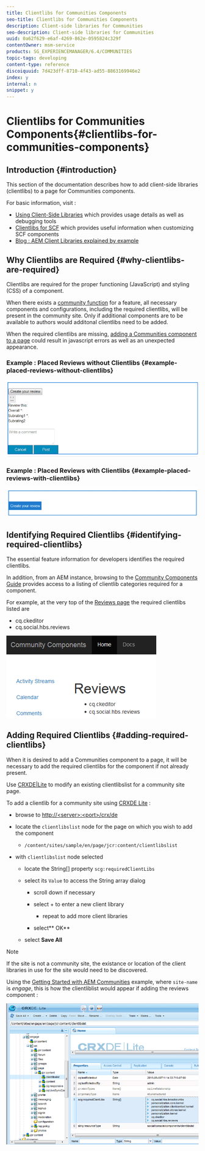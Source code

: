 ```yaml
---
title: Clientlibs for Communities Components
seo-title: Clientlibs for Communities Components
description: Client-side libraries for Communities
seo-description: Client-side libraries for Communities
uuid: 0a62f629-e6af-4269-862e-0595824c329f
contentOwner: msm-service
products: SG_EXPERIENCEMANAGER/6.4/COMMUNITIES
topic-tags: developing
content-type: reference
discoiquuid: 7d423dff-8710-4f43-ad55-8863169946e2
index: y
internal: n
snippet: y
---
```


# Clientlibs for Communities Components{#clientlibs-for-communities-components}

## Introduction {#introduction}

This section of the documentation describes how to add client-side libraries (clientlibs) to a page for Communities components.

For basic information, visit :

* [Using Client-Side Libraries](../../sites/developing/using/clientlibs.md) which provides usage details as well as debugging tools
* [Clientlibs for SCF](../../communities/using/client-customize.md#clientlibs) which provides useful information when customizing SCF components
* [Blog : AEM Client Libraries explained by example](http://blogs.adobe.com/experiencedelivers/experience-management/clientlibs-explained-example/)

## Why Clientlibs are Required {#why-clientlibs-are-required}

Clientlibs are required for the proper functioning (JavaScript) and styling (CSS) of a component.

When there exists a [community function](../../communities/using/functions.md) for a feature, all necessary components and configurations, including the required clientlibs, will be present in the community site. Only if additional components are to be available to authors would additonal clientlibs need to be added.

When the required clientlibs are missing, [adding a Communities component to a page](../../communities/using/author-communities.md) could result in javascript errors as well as an unexpected appearance.

### Example : Placed Reviews without Clientlibs {#example-placed-reviews-without-clientlibs}

![](assets/chlimage_1-244.png) 

### Example : Placed Reviews with Clientlibs {#example-placed-reviews-with-clientlibs}

![](assets/chlimage_1-245.png) 

## Identifying Required Clientlibs {#identifying-required-clientlibs}

The essential feature information for developers identifies the required clientlibs.

In addition, from an AEM instance, browsing to the [Community Components Guide](../../communities/using/components-guide.md) provides access to a listing of clientlib categories required for a component.

For example, at the very top of the [Reviews page](http://localhost:4502/content/community-components/en/reviews.html) the required clientlibs listed are

* cq.ckeditor
* cq.social.hbs.reviews

![](assets/chlimage_1-246.png) 

## Adding Required Clientlibs {#adding-required-clientlibs}

When it is desired to add a Communities component to a page, it will be necessary to add the required clientlibs for the component if not already present.

Use [CRXDE|Lite](#using-crxde-lite) to modify an existing clientlibslist for a community site page.

To add a clientlib for a community site using [CRXDE Lite](../../sites/developing/using/developing-with-crxde-lite.md) :

* browse to [http://&lt;server&gt;:&lt;port&gt;/crx/de](http://localhost:4502/crx/de)
* locate the `clientlibslist` node for the page on which you wish to add the component

    * `/content/sites/sample/en/page/jcr:content/clientlibslist`

* with `clientlibslist` node selected

    * locate the String[] property `scg:requiredClientLibs`
    * select its `Value` to access the String array dialog

        * scroll down if necessary
        * select + to enter a new client library

            * repeat to add more client libraries

        * select** OK**

    * select **Save All**

>[!NOTE]
>
>If the site is not a community site, the existance or location of the client libraries in use for the site would need to be discovered.

Using the [Getting Started with AEM Communities](../../communities/using/getting-started.md) example, where `site-name` is *engage*, this is how the clientliblist would appear if adding the reviews component :

![](assets/chlimage_1-247.png)

